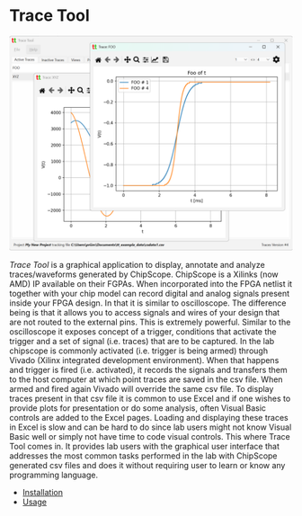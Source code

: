 # Trace Tool

![](images/trace_tool_title_image.png)

_Trace Tool_ is a graphical application to display, annotate and analyze traces/waveforms generated by ChipScope.
ChipScope is a Xilinks (now AMD) IP available on their FGPAs. When incorporated into the FPGA netlist it together 
with your chip model can record digital and analog signals present inside your FPGA design. In that it is similar to 
oscilloscope. The difference being is that it allows you to access signals and wires of your design that are not 
routed to the external pins. This is extremely powerful. Similar to the oscilloscope it exposes concept of a trigger, 
conditions that activate the trigger and a set of signal (i.e. traces) that are to be captured. In the lab chipscope 
is commonly activated (i.e. trigger is being armed) through Vivado (Xilinx integrated development environment). 
When that happens and trigger is fired (i.e. activated), it records the signals and transfers them to the host computer 
at which point traces are saved in the csv file. When armed and fired again Vivado will override the same csv file. 
To display traces present in that csv file it is common to use Excel and if one wishes to provide plots for presentation 
or do some analysis, often Visual Basic controls are added to the Excel pages. Loading and displaying these traces 
in Excel is slow and can be hard to do since lab users might not know Visual Basic well or simply not have time to code 
visual controls. This where Trace Tool comes in. It provides lab users with the graphical user interface that addresses
the most common tasks performed in the lab with ChipScope generated csv files and does it without requiring user to 
learn or know any programming language.

* [Installation](INSTALLATION.md)
* [Usage](USAGE.md)